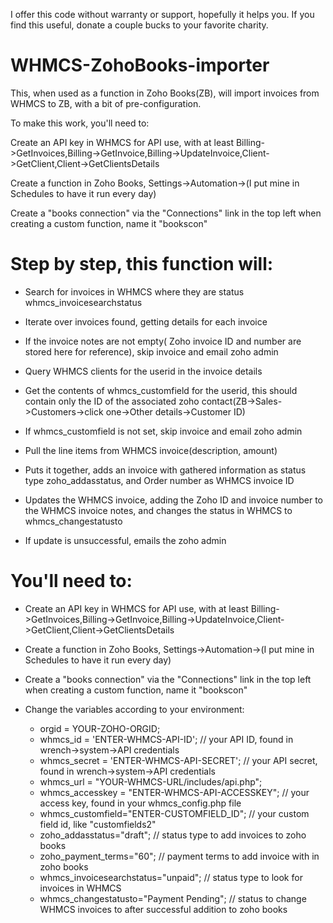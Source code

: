 I offer this code without warranty or support, hopefully it helps you. If you find this useful, donate a couple bucks to your favorite charity.
# WHMCS-ZohoBooks-importer
This, when used as a function in Zoho Books(ZB), will import invoices from WHMCS to ZB, with a bit of pre-configuration.

To make this work, you'll need to:

Create an API key in WHMCS for API use, with at least Billing->GetInvoices,Billing->GetInvoice,Billing->UpdateInvoice,Client->GetClient,Client->GetClientsDetails

Create a function in Zoho Books, Settings->Automation->(I put mine in Schedules to have it run every day)

Create a "books connection" via the "Connections" link in the top left when creating a custom function, name it "bookscon"

# Step by step, this function will:
  * Search for invoices in WHMCS where they are status whmcs_invoicesearchstatus
  
  * Iterate over invoices found, getting details for each invoice
  
  * If the invoice notes are not empty( Zoho invoice ID and number are stored here for reference), skip invoice and email zoho admin
  
  * Query WHMCS clients for the userid in the invoice details
  
 *  Get the contents of whmcs_customfield for the userid, this should contain only the ID of the associated zoho contact(ZB->Sales->Customers->click one->Other details->Customer ID)
  
  * If whmcs_customfield is not set, skip invoice and email zoho admin
  
  * Pull the line items from WHMCS invoice(description, amount)
  
  * Puts it together, adds an invoice with gathered information as status type zoho_addasstatus, and Order number as WHMCS invoice ID
  
  * Updates the WHMCS invoice, adding the Zoho ID and invoice number to the WHMCS invoice notes, and changes the status in WHMCS to whmcs_changestatusto
  
  * If update is unsuccessful, emails the zoho admin
  
# You'll need to:
* Create an API key in WHMCS for API use, with at least Billing->GetInvoices,Billing->GetInvoice,Billing->UpdateInvoice,Client->GetClient,Client->GetClientsDetails

* Create a function in Zoho Books, Settings->Automation->(I put mine in Schedules to have it run every day)

* Create a "books connection" via the "Connections" link in the top left when creating a custom function, name it "bookscon"

* Change the variables according to your environment:
  * orgid = YOUR-ZOHO-ORGID;
  * whmcs_id = 'ENTER-WHMCS-API-ID'; // your API ID, found in wrench->system->API credentials
  * whmcs_secret = 'ENTER-WHMCS-API-SECRET'; // your API secret, found in wrench->system->API credentials
  * whmcs_url = "YOUR-WHMCS-URL/includes/api.php";
  * whmcs_accesskey = "ENTER-WHMCS-API-ACCESSKEY"; // your access key, found in your whmcs_config.php file
  * whmcs_customfield="ENTER-CUSTOMFIELD_ID"; // your custom field id, like "customfields2"
  * zoho_addasstatus="draft"; // status type to add invoices to zoho books
  * zoho_payment_terms="60"; // payment terms to add invoice with in zoho books
  * whmcs_invoicesearchstatus="unpaid"; // status type to look for invoices in WHMCS
  * whmcs_changestatusto="Payment Pending"; // status to change WHMCS invoices to after successful addition to zoho books
